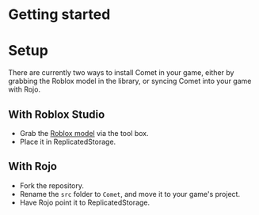# Getting started

# Setup

There are currently two ways to install Comet in your game, either by grabbing the Roblox model in the library, or syncing Comet into your game with Rojo.

## With Roblox Studio

- Grab the [Roblox model](https://www.roblox.com/library/7557538677/Comet) via the tool box.
- Place it in ReplicatedStorage.

## With Rojo

- Fork the repository.
- Rename the `src` folder to `Comet`, and move it to your game's project.
- Have Rojo point it to ReplicatedStorage.